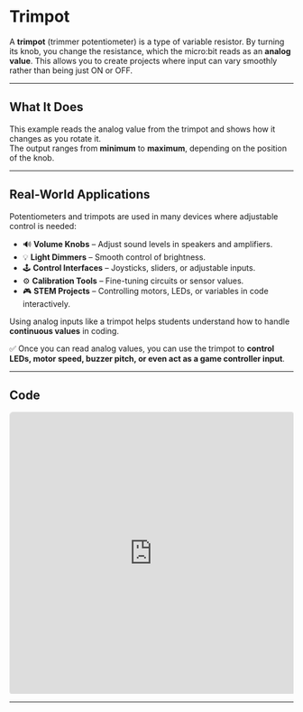 # Trimpot

A **trimpot** (trimmer potentiometer) is a type of variable resistor. By turning its knob, you change the resistance, which the micro:bit reads as an **analog value**. This allows you to create projects where input can vary smoothly rather than being just ON or OFF.

---

## What It Does
This example reads the analog value from the trimpot and shows how it changes as you rotate it.  
The output ranges from **minimum** to **maximum**, depending on the position of the knob.

---

## Real-World Applications
Potentiometers and trimpots are used in many devices where adjustable control is needed:

- 🔊 **Volume Knobs** – Adjust sound levels in speakers and amplifiers.  
- 💡 **Light Dimmers** – Smooth control of brightness.  
- 🕹️ **Control Interfaces** – Joysticks, sliders, or adjustable inputs.  
- ⚙️ **Calibration Tools** – Fine-tuning circuits or sensor values.  
- 🎮 **STEM Projects** – Controlling motors, LEDs, or variables in code interactively.  

Using analog inputs like a trimpot helps students understand how to handle **continuous values** in coding.

✅ Once you can read analog values, you can use the trimpot to **control LEDs, motor speed, buzzer pitch, or even act as a game controller input**.

---

## Code
<div style="position:relative; height:500px; width:100%; overflow:hidden;">
  <iframe
    style="position:absolute; top:0; left:0; width:100%; height:100%; border:1px solid #e0e0e0; border-radius:6px;"
    src="https://makecode.microbit.org/S41928-18684-66631-57953"
    allowfullscreen="allowfullscreen"
    frameborder="0"
    sandbox="allow-popups allow-forms allow-scripts allow-same-origin allow-downloads">
  </iframe>
</div>

---





